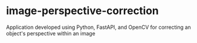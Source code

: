 # image-perspective-correction
Application developed using Python, FastAPI, and OpenCV for correcting an object's perspective within an image
